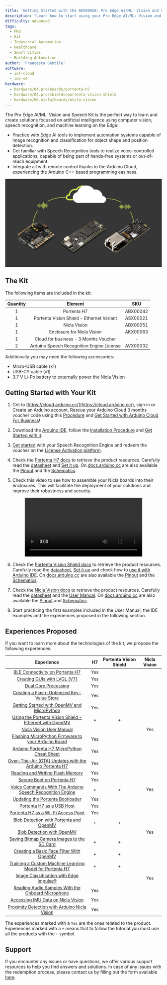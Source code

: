 ```yaml
---
title: 'Getting Started with the AKX00058: Pro Edge AI/ML: Vision and Speech Kit'
description: "Learn how to start using your Pro Edge AI/ML: Vision and Speech Kit"
difficulty: advanced
tags:
  - PRO
  - Kit
  - Industrial Automation
  - Healthcare
  - Smart Cities 
  - Building Automation
author: 'Francesca Gentile'
software:
  - iot-cloud
  - ide-v2
hardware:
  - hardware/04.pro/boards/portenta-h7
  - hardware/04.pro/shields/portenta-vision-shield
  - hardware/06.nicla/boards/nicla-vision
---
```


The Pro Edge AI/ML: Vision and Speech Kit is the perfect way to learn and create solutions focused on artificial intelligence using computer vision, speech recognition, and machine learning on the Edge:

- Practice with Edge AI tools to implement automation systems capable of image recognition and classification for object shape and position detection.
- Get familiar with Speech Recognition tools to realize voice-controlled applications, capable of being part of hands-free systems or out-of-reach equipment.
- Integrate all with remote control thanks to the Arduino Cloud, experiencing the Arduino C++ based programming easiness.

![Pro Edge AI/ML: Vision and Speech Kit Main Features](assets/speech-thumb.png)

## The Kit

The following items are included in the kit:

| Quantity |                  Element                  |   SKU    |
| :------: | :---------------------------------------: | :------: |
|    1     |                Portenta H7                | ABX00042 |
|    1     | Portenta Vision Shield - Ethernet Variant | ASX00021 |
|    1     |               Nicla Vision                | ABX00051 |
|    1     |        Enclosure for Nicla Vision         | AKX00063 |
|    1     |   Cloud for business - 3 Months Voucher   |    -     |
|    2     | Arduino Speech Recognition Engine License | AVX00032 |


Additionally you may need the following accessories:

* Micro-USB cable (x1)
* USB-C® cable (x1)
* 3.7 V Li-Po battery to externally power the Nicla Vision

## Getting Started with Your Kit

1. Get to [https://cloud.arduino.cc/](https://cloud.arduino.cc/), sign in or Create an Arduino account. Rescue your Arduino Cloud 3 months voucher code using this [Procedure](https://docs.arduino.cc/tutorials/generic/cloud-business-voucher-redeem) and [Get Started with Arduino Cloud For Business](https://docs.arduino.cc/arduino-cloud/getting-started/arduino-cloud-for-business)!

2. Download the [Arduino IDE](https://www.arduino.cc/en/software#future-version-of-the-arduino-ide), follow the [Installation Procedure](https://docs.arduino.cc/software/ide-v2/tutorials/getting-started/ide-v2-downloading-and-installing) and [Get Started with it](https://docs.arduino.cc/software/ide-v2/tutorials/getting-started-ide-v2).

3. [Get started](https://docs.arduino.cc/tutorials/portenta-vision-shield/speech-recognition-engine) with your Speech Recognition Engine and redeem the voucher on the [License Activation platform](https://tool.cyberon.com.tw/ArduinoDSpotterAuth/CFMain.php).

4. Check the [Portenta H7 docs](https://docs.arduino.cc/hardware/portenta-h7) to retrieve the product resources. Carefully read the [datasheet](https://docs.arduino.cc/resources/datasheets/ABX00042-ABX00045-ABX00046-datasheet.pdf) and [Set it up](https://docs.arduino.cc/tutorials/portenta-h7/setting-up-portenta). On [docs.arduino.cc](http://docs.arduino.cc) are also available the [Pinout](https://docs.arduino.cc/resources/pinouts/ABX00042-full-pinout.pdf) and the [Schematics](https://docs.arduino.cc/resources/schematics/ABX00042-schematics.pdf).

5. Check this video to see how to assemble your Nicla boards into their enclosures. This will facilitate the deployment of your solutions and improve their robustness and security.
  <div style="text-align: center;">
    <video width="75%" controls="true">
    <source src="assets/vision-enclosure.mp4" type="video/mp4"/>
    </video>
  </div>

6. Check the [Portenta Vision Shield docs](https://docs.arduino.cc/hardware/portenta-vision-shield) to retrieve the product resources. Carefully read the [datasheet](https://docs.arduino.cc/resources/datasheets/ASX00021-ASX00026-datasheet.pdf), [Set it up](https://docs.arduino.cc/tutorials/portenta-vision-shield/getting-started-camera) and check how to [use it with Arduino IDE](https://docs.arduino.cc/tutorials/portenta-vision-shield/ethernet-with-ide). On [docs.arduino.cc](http://docs.arduino.cc) are also available the [Pinout](https://docs.arduino.cc/resources/pinouts/ASX00021-ASX00026-full-pinout.pdf) and the [Schematics](https://docs.arduino.cc/resources/schematics/ASX00026-schematics.pdf).

7. Check the [Nicla Vision docs](https://docs.arduino.cc/hardware/nicla-vision) to retrieve the product resources. Carefully read the [datasheet](https://docs.arduino.cc/resources/datasheets/ABX00051-datasheet.pdf) and the [User Manual](https://docs.arduino.cc/tutorials/nicla-vision/user-manual). On [docs.arduino.cc](http://docs.arduino.cc) are also available the [Pinout](https://docs.arduino.cc/resources/pinouts/ABX00051-full-pinout.pdf) and [Schematics](https://docs.arduino.cc/resources/schematics/ABX00051-schematics.pdf).

8. Start practicing the first examples included in the User Manual, the IDE examples and the experiences proposed in the following section.


## Experiences Proposed

If you want to learn more about the technologies of the kit, we propose the following experiences:

|                                                                     Experience                                                                     | H7  | Portenta Vision Shield | Nicla Vision |
|:--------------------------------------------------------------------------------------------------------------------------------------------------:|:---:|:----------------------:|:------------:|
|                         [BLE Connectivity on Portenta H7](https://docs.arduino.cc/tutorials/portenta-h7/ble-connectivity)                          | Yes |                        |              |
|                        [Creating GUIs with LVGL (V7)](https://docs.arduino.cc/tutorials/portenta-h7/creating-gui-with-lvgl)                        | Yes |                        |              |
|                             [Dual Core Processing](https://docs.arduino.cc/tutorials/portenta-h7/dual-core-processing)                             | Yes |                        |              |
|            [Creating a Flash-Optimized Key-Value Store](https://docs.arduino.cc/tutorials/portenta-h7/flash-optimized-key-value-store)             | Yes |                        |              |
|          [Getting Started with OpenMV and MicroPython](https://docs.arduino.cc/tutorials/portenta-h7/getting-started-openmv-micropython)           | Yes |                        |              |
|      [Using the Portenta Vision Shield - Ethernet with OpenMV](https://docs.arduino.cc/tutorials/portenta-vision-shield/ethernet-with-openmv)      |  +  |           +            |              |
|                               [Nicla Vision User Manual](https://docs.arduino.cc/tutorials/nicla-vision/user-manual)                               |     |                        |     Yes      |
|           [Flashing MicroPython Firmware to your Arduino Board](https://docs.arduino.cc/tutorials/portenta-h7/micropython-installation)            | Yes |                        |              |
|                  [Arduino Portenta H7 MicroPython Cheat Sheet](https://docs.arduino.cc/tutorials/portenta-h7/openmv-cheat-sheet)                   | Yes |                        |              |
|            [Over-The-Air (OTA) Updates with the Arduino Portenta H7](https://docs.arduino.cc/tutorials/portenta-h7/over-the-air-update)            | Yes |                        |              |
|                   [Reading and Writing Flash Memory](https://docs.arduino.cc/tutorials/portenta-h7/reading-writing-flash-memory)                   | Yes |                        |              |
|                              [Secure Boot on Portenta H7](https://docs.arduino.cc/tutorials/portenta-h7/secure-boot)                               | Yes |                        |              |
|        [Voice Commands With The Arduino Speech Recognition Engine](https://docs.arduino.cc/tutorials/portenta-h7/speech-recognition-engine)        |  +  |           +            |     Yes      |
|                     [Updating the Portenta Bootloader](https://docs.arduino.cc/tutorials/portenta-h7/updating-the-bootloader)                      | Yes |                        |              |
|                                [Portenta H7 as a USB Host](https://docs.arduino.cc/tutorials/portenta-h7/usb-host)                                 | Yes |                        |              |
|                       [Portenta H7 as a Wi-Fi Access Point](https://docs.arduino.cc/tutorials/portenta-h7/wifi-access-point)                       | Yes |                        |              |
|                 [Blob Detection with Portenta and OpenMV](https://docs.arduino.cc/tutorials/portenta-vision-shield/blob-detection)                 |  +  |           +            |              |
|                            [Blob Detection with OpenMV](https://docs.arduino.cc/tutorials/nicla-vision/blob-detection)                             |     |                        |     Yes      |
|          [Saving Bitmap Camera Images to the SD Card](https://docs.arduino.cc/tutorials/portenta-vision-shield/camera-to-bitmap-sd-card)           |  +  |           +            |              |
|          [Creating a Basic Face Filter With OpenMV](https://docs.arduino.cc/tutorials/portenta-vision-shield/creating-basic-face-filter)           |  +  |           +            |              |
| [Training a Custom Machine Learning Model for Portenta H7](https://docs.arduino.cc/tutorials/portenta-vision-shield/custom-machine-learning-model) |  +  |           +            |              |
|                   [Image Classification with Edge Impulse®](https://docs.arduino.cc/tutorials/nicla-vision/image-classification)                   |     |                        |     Yes      |
|               [Reading Audio Samples With the Onboard Microphone](https://docs.arduino.cc/tutorials/nicla-vision/microphone-sensor)                | Yes |                        |              |
|                       [Accessing IMU Data on Nicla Vision](https://docs.arduino.cc/tutorials/nicla-vision/nicla-vision-imu)                        | Yes |                        |              |
|                     [Proximity Detection with Arduino Nicla Vision](https://docs.arduino.cc/tutorials/nicla-vision/proximity)                      | Yes |                        |              |

The experiences marked with a `Yes` are the ones related to the product. Experiences marked with a `+` means that to follow the tutorial you must use all the products with the `+` symbol.

## Support

If you encounter any issues or have questions, we offer various support resources to help you find answers and solutions. In case of any issues with the redemption process, please contact us by filling out the form available [here](https://www.arduino.cc/en/contact-us/).
